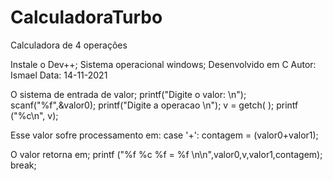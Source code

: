# CalculadoraTurbo
Calculadora de 4 operações

Instale o Dev++; 
Sistema operacional windows; 
Desenvolvido em C 
Autor: Ismael 
Data: 14-11-2021

O sistema de entrada de valor;
  printf("Digite o valor: \n");
        scanf("%f",&valor0); 
    printf("Digite a operacao \n");
    v = getch( );
    printf ("%c\n", v);

Esse valor sofre processamento em:
  case '+':
    contagem = (valor0+valor1);
    

O valor retorna em;
  printf ("%f %c %f = %f \n\n",valor0,v,valor1,contagem);
    break;
